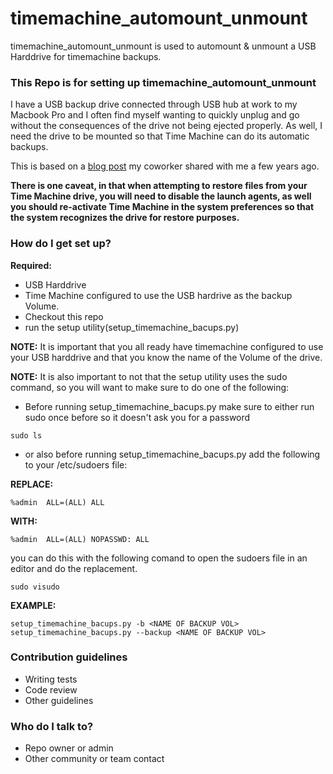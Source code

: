 # timemachine_automount_unmount #

timemachine_automount_unmount is used to automount & unmount a USB Harddrive for timemachine backups.

### This Repo is for setting up timemachine_automount_unmount  ###

I have a USB backup drive connected through USB hub at work to my Macbook Pro and I often find myself wanting to quickly unplug and go without the consequences of the drive not being ejected properly. As well, I need the drive to be mounted so that Time Machine can do its automatic backups.

This is based on a [blog post](http://somethinginteractive.com/blog/2013/07/24/time-machine-auto-mountunmount-drive-os-x/) my coworker shared with me a few years ago.

**There is one caveat, in that when attempting to restore files from your Time Machine drive, you will need to disable the launch agents, as well you should re-activate Time Machine in the system preferences so that the system recognizes the drive for restore purposes.**


### How do I get set up? ###

**Required:**
* USB Harddrive
* Time Machine configured to use the USB hardrive as the backup Volume.
* Checkout this repo
* run the setup utility(setup_timemachine_bacups.py)

**NOTE:** It is important that you all ready have timemachine configured to use your USB harddrive and that you know the name of the Volume of the drive.

**NOTE:** It is also important to not that the setup utility uses the sudo command, so you will want to make sure to do one of the following:

* Before running setup_timemachine_bacups.py make sure to either run sudo once before so it doesn't ask you for a password
```
sudo ls

```

* or also before running setup_timemachine_bacups.py add the following to your /etc/sudoers file:

**REPLACE:**
```
%admin  ALL=(ALL) ALL
```
**WITH:**
```
%admin  ALL=(ALL) NOPASSWD: ALL
```

you can do this with the following comand to open the sudoers file in an editor and do the replacement.
```
sudo visudo
```

**EXAMPLE:**
```
setup_timemachine_bacups.py -b <NAME OF BACKUP VOL>
setup_timemachine_bacups.py --backup <NAME OF BACKUP VOL>
```

### Contribution guidelines ###

* Writing tests
* Code review
* Other guidelines

### Who do I talk to? ###

* Repo owner or admin
* Other community or team contact

